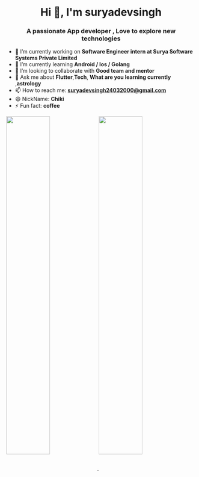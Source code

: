 <h1 align="center">Hi 👋, I'm suryadevsingh</h1>
<h3 align="center">A passionate App developer , Love to explore new technologies </h3>

- 🔭 I’m currently working on **Software Engineer intern at Surya Software Systems Private Limited**
- 🌱 I’m currently learning **Android / Ios / Golang**
- 👯 I’m looking to collaborate with **Good team and mentor**
- 💬 Ask me about **Flutter**,**Tech**, **What are you learning currently** ,**astrology**
- 📫 How to reach me: **suryadevsingh24032000@gmail.com**
- 😄 NickName: **Chiki**
- ⚡ Fun fact: **coffee**



<a href="https://github.com/suryadevsingh">
  <img align="center"img width="48%" src="https://github-readme-stats.vercel.app/api/top-langs/?username=suryadevsingh&theme=dark&hide_langs_below=1" />
</a>
<a href="https://github.com/suryadevsingh">
 <img align="center" img width="48%" src="https://github-readme-stats.vercel.app/api?username=suryadevsingh&&show_icons=true&title_color=ffffff&icon_color=bb2acf&text_color=daf7dc&bg_color=151515"/>
</a>


<!-- - 🤔 I’m looking for **trainee role  / job opportunities for long term relationship** -->
